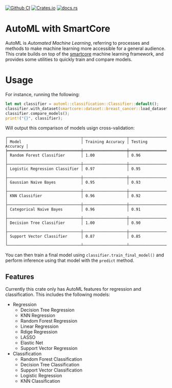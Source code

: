 [![Github CI](https://github.com/cmccomb/rust-automl/actions/workflows/tests.yml/badge.svg)](https://github.com/cmccomb/automl/actions)
[![Crates.io](https://img.shields.io/crates/v/automl.svg)](https://crates.io/crates/automl)
[![docs.rs](https://img.shields.io/docsrs/automl/latest?logo=rust)](https://docs.rs/automl)

# AutoML with SmartCore
AutoML is _Automated Machine Learning_, referring to processes and methods to make machine learning more accessible for 
a general audience. This crate builds on top of the [smartcore](https://smartcorelib.org/) machine learning framework, 
and provides some utilities to quickly train and compare models. 

# Usage
For instance, running the following:
```rust
let mut classifier = automl::classification::Classifier::default();
classifier.with_dataset(smartcore::dataset::breast_cancer::load_dataset());
classifier.compare_models();
print!("{}", classifier);
```
Will output this comparison of models usign cross-validation:
```text
┌────────────────────────────────┬───────────────────┬──────────────────┐
│ Model                          │ Training Accuracy │ Testing Accuracy │
╞════════════════════════════════╪═══════════════════╪══════════════════╡
│ Random Forest Classifier       │ 1.00              │ 0.96             │
├────────────────────────────────┼───────────────────┼──────────────────┤
│ Logistic Regression Classifier │ 0.97              │ 0.95             │
├────────────────────────────────┼───────────────────┼──────────────────┤
│ Gaussian Naive Bayes           │ 0.95              │ 0.93             │
├────────────────────────────────┼───────────────────┼──────────────────┤
│ KNN Classifier                 │ 0.96              │ 0.92             │
├────────────────────────────────┼───────────────────┼──────────────────┤
│ Categorical Naive Bayes        │ 0.96              │ 0.91             │
├────────────────────────────────┼───────────────────┼──────────────────┤
│ Decision Tree Classifier       │ 1.00              │ 0.90             │
├────────────────────────────────┼───────────────────┼──────────────────┤
│ Support Vector Classifier      │ 0.87              │ 0.85             │
└────────────────────────────────┴───────────────────┴──────────────────┘
```
You can then train a final model using `classifier.train_final_model()` and perform inference using that model with the `predict` method.

## Features
Currently this crate only has AutoML features for regression and classification. This includes the following models:
- Regression
  - Decision Tree Regression
  - KNN Regression
  - Random Forest Regression
  - Linear Regression
  - Rdige Regression
  - LASSO
  - Elastic Net
  - Support Vector Regression
- Classification
  - Random Forest Classification
  - Decision Tree Classification
  - Support Vector Classification
  - Logistic Regression
  - KNN Classification